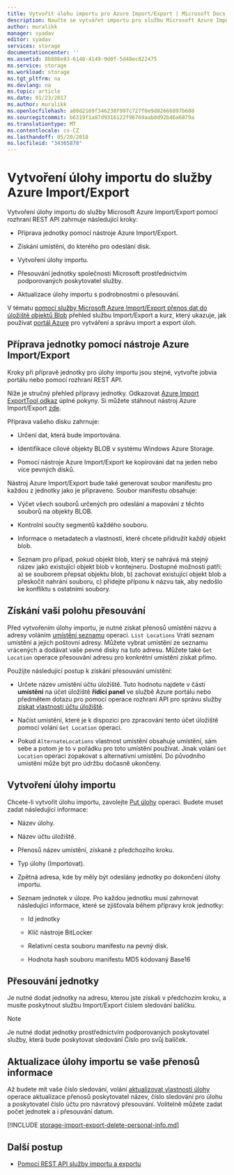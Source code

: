 ```yaml
---
title: Vytvořit úlohu importu pro Azure Import/Export | Microsoft Docs
description: Naučte se vytvářet importu pro službu Microsoft Azure Import/Export.
author: muralikk
manager: syadav
editor: syadav
services: storage
documentationcenter: ''
ms.assetid: 8b886e83-6148-4149-9d0f-5d48ec822475
ms.service: storage
ms.workload: storage
ms.tgt_pltfrm: na
ms.devlang: na
ms.topic: article
ms.date: 01/23/2017
ms.author: muralikk
ms.openlocfilehash: a80d2169f346238f997c727f0e9d82666897b608
ms.sourcegitcommit: b6319f1a87d9316122f96769aab0d92b46a6879a
ms.translationtype: MT
ms.contentlocale: cs-CZ
ms.lasthandoff: 05/20/2018
ms.locfileid: "34365878"
---
```

# <a name="creating-an-import-job-for-the-azure-importexport-service"></a>Vytvoření úlohy importu do služby Azure Import/Export

Vytvoření úlohy importu do služby Microsoft Azure Import/Export pomocí rozhraní REST API zahrnuje následující kroky:

-   Příprava jednotky pomocí nástroje Azure Import/Export.

-   Získání umístění, do kterého pro odeslání disk.

-   Vytvoření úlohy importu.

-   Přesouvání jednotky společnosti Microsoft prostřednictvím podporovaných poskytovatel služby.

-   Aktualizace úlohy importu s podrobnostmi o přesouvání.

 V tématu [pomocí služby Microsoft Azure Import/Export přenos dat do úložiště objektů Blob](storage-import-export-service.md) přehled službu Import/Export a kurz, který ukazuje, jak používat [portál Azure](https://portal.azure.com/) pro vytváření a správu import a export úloh.

## <a name="preparing-drives-with-the-azure-importexport-tool"></a>Příprava jednotky pomocí nástroje Azure Import/Export

Kroky při přípravě jednotky pro úlohy importu jsou stejné, vytvořte jobvia portálu nebo pomocí rozhraní REST API.

Níže je stručný přehled přípravy jednotky. Odkazovat [Azure Import ExportTool odkaz](storage-import-export-tool-how-to-v1.md) úplné pokyny. Si můžete stáhnout nástroj Azure Import/Export [zde](http://go.microsoft.com/fwlink/?LinkID=301900).

Příprava vašeho disku zahrnuje:

-   Určení dat, která bude importována.

-   Identifikace cílové objekty BLOB v systému Windows Azure Storage.

-   Pomocí nástroje Azure Import/Export ke kopírování dat na jeden nebo více pevných disků.

 Nástroj Azure Import/Export bude také generovat soubor manifestu pro každou z jednotky jako je připraveno. Soubor manifestu obsahuje:

-   Výčet všech souborů určených pro odeslání a mapování z těchto souborů na objekty BLOB.

-   Kontrolní součty segmentů každého souboru.

-   Informace o metadatech a vlastnosti, které chcete přidružit každý objekt blob.

-   Seznam pro případ, pokud objekt blob, který se nahrává má stejný název jako existující objekt blob v kontejneru. Dostupné možnosti patří: a) se souborem přepsat objektu blob, b) zachovat existující objekt blob a přeskočit nahrání souboru, c) přidejte příponu k názvu tak, aby nedošlo ke konfliktu s ostatními soubory.

## <a name="obtaining-your-shipping-location"></a>Získání vaši polohu přesouvání

Před vytvořením úlohy importu, je nutné získat přenosů umístění názvu a adresy voláním [umístění seznamu](/rest/api/storageimportexport/listlocations) operaci. `List Locations` Vrátí seznam umístění a jejich poštovní adresy. Můžete vybrat umístění ze seznamu vrácených a dodávat vaše pevné disky na tuto adresu. Můžete také `Get Location` operace přesouvání adresu pro konkrétní umístění získat přímo.

 Použijte následující postup k získání přesouvání umístění:

-   Určete název umístění účtu úložiště. Tuto hodnotu najdete v části **umístění** na účet úložiště **řídicí panel** ve službě Azure portálu nebo předmětem dotazu pro pomocí operace rozhraní API pro správu služby [získat vlastnosti účtu úložiště](/rest/api/storagerp/storageaccounts#StorageAccounts_GetProperties).

-   Načíst umístění, které je k dispozici pro zpracování tento účet úložiště pomocí volání `Get Location` operaci.

-   Pokud `AlternateLocations` vlastnost umístění obsahuje umístění, sám sebe a potom je to v pořádku pro toto umístění používat. Jinak volání `Get Location` operaci zopakovat s alternativní umístění. Do původního umístění může být pro údržbu dočasně ukončeny.

## <a name="creating-the-import-job"></a>Vytvoření úlohy importu
Chcete-li vytvořit úlohu importu, zavolejte [Put úlohy](/rest/api/storageimportexport/jobs#Jobs_CreateOrUpdate) operaci. Budete muset zadat následující informace:

-   Název úlohy.

-   Název účtu úložiště.

-   Přenosů název umístění, získané z předchozího kroku.

-   Typ úlohy (Importovat).

-   Zpětná adresa, kde by měly být odeslány jednotky po dokončení úlohy importu.

-   Seznam jednotek v úloze. Pro každou jednotku musí zahrnovat následující informace, které se zjišťovala během přípravy krok jednotky:

    -   Id jednotky

    -   Klíč nástroje BitLocker

    -   Relativní cesta souboru manifestu na pevný disk.

    -   Hodnota hash souboru manifestu MD5 kódovaný Base16

## <a name="shipping-your-drives"></a>Přesouvání jednotky
Je nutné dodat jednotky na adresu, kterou jste získali v předchozím kroku, a musíte poskytnout službu Import/Export číslem sledování balíčku.

> [!NOTE]
>  Je nutné dodat jednotky prostřednictvím podporovaných poskytovatel služby, která bude poskytovat sledování Číslo pro svůj balíček.

## <a name="updating-the-import-job-with-your-shipping-information"></a>Aktualizace úlohy importu se vaše přenosů informace
Až budete mít vaše číslo sledování, volání [aktualizovat vlastnosti úlohy](/api/storageimportexport/jobs#Jobs_Update) operace aktualizace přenosů poskytovatel název, číslo sledování pro úlohu a poskytovatel číslo účtu pro návratový přesouvání. Volitelně můžete zadat počet jednotek a i přesouvání datum.

[!INCLUDE [storage-import-export-delete-personal-info.md](../../../includes/storage-import-export-delete-personal-info.md)]

## <a name="next-steps"></a>Další postup

* [Pomocí REST API služby importu a exportu](storage-import-export-using-the-rest-api.md)
